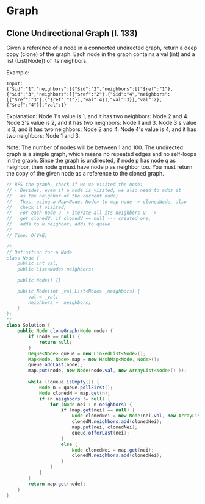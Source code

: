 # Graph
## Clone Undirectional Graph (l. 133)
Given a reference of a node in a connected undirected graph, return a deep copy (clone) of the graph. Each node in the graph contains a val (int) and a list (List[Node]) of its neighbors.

Example:
```
Input:
{"$id":"1","neighbors":[{"$id":"2","neighbors":[{"$ref":"1"},{"$id":"3","neighbors":[{"$ref":"2"},{"$id":"4","neighbors":[{"$ref":"3"},{"$ref":"1"}],"val":4}],"val":3}],"val":2},{"$ref":"4"}],"val":1}
```
Explanation:
Node 1's value is 1, and it has two neighbors: Node 2 and 4.
Node 2's value is 2, and it has two neighbors: Node 1 and 3.
Node 3's value is 3, and it has two neighbors: Node 2 and 4.
Node 4's value is 4, and it has two neighbors: Node 1 and 3.


Note:
The number of nodes will be between 1 and 100.
The undirected graph is a simple graph, which means no repeated edges and no self-loops in the graph.
Since the graph is undirected, if node p has node q as neighbor, then node q must have node p as neighbor too.
You must return the copy of the given node as a reference to the cloned graph.

```java
// BFS the graph, check if we've visited the node;
// - Besides, even if a node is visited, we also need to adds it
//   as the neighbor of the current node;
// - Thus, using a Map<Node, Node> to map node -> clonedNode, also
//   check if visited;
// - For each node u -> iterate all its neighbors v -->
//   get clonedV, if clonedV == null --> created one, 
//   adds to u.neighbor, adds to queue
//
// Time: O(V+E)

/*
// Definition for a Node.
class Node {
    public int val;
    public List<Node> neighbors;

    public Node() {}

    public Node(int _val,List<Node> _neighbors) {
        val = _val;
        neighbors = _neighbors;
    }
};
*/
class Solution {
    public Node cloneGraph(Node node) {
        if (node == null) {
            return null;
        }
        Deque<Node> queue = new LinkedList<Node>();
        Map<Node, Node> map = new HashMap<Node, Node>();
        queue.addLast(node);
        map.put(node, new Node(node.val, new ArrayList<Node>() ));
        
        while (!queue.isEmpty()) {
            Node n = queue.pollFirst();
            Node clonedN = map.get(n);
            if (n.neighbors != null) {
                for (Node nei : n.neighbors) {
                    if (map.get(nei) == null) {
                        Node clonedNei = new Node(nei.val, new ArrayList<Node>());
                        clonedN.neighbors.add(clonedNei);
                        map.put(nei, clonedNei);
                        queue.offerLast(nei);
                    }
                    else {
                        Node clonedNei = map.get(nei);
                        clonedN.neighbors.add(clonedNei);
                    }
                }
            }
        }
        return map.get(node);
    }
}
```